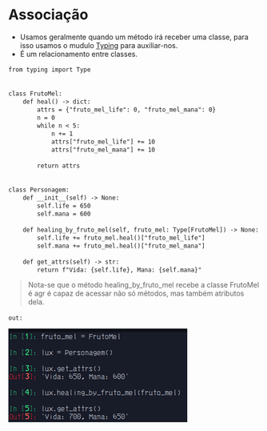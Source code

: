 # Associação

- Usamos geralmente quando um método irá receber uma classe, para isso usamos o mudulo [Typing](https://docs.python.org/3/library/typing) para auxiliar-nos. 
- É um relacionamento entre classes.

```python3
from typing import Type


class FrutoMel:
    def heal() -> dict:
        attrs = {"fruto_mel_life": 0, "fruto_mel_mana": 0}
        n = 0
        while n < 5:
            n += 1
            attrs["fruto_mel_life"] += 10
            attrs["fruto_mel_mana"] += 10

        return attrs


class Personagem:
    def __init__(self) -> None:
        self.life = 650
        self.mana = 600

    def healing_by_fruto_mel(self, fruto_mel: Type[FrutoMel]) -> None:
        self.life += fruto_mel.heal()["fruto_mel_life"]
        self.mana += fruto_mel.heal()["fruto_mel_mana"]

    def get_attrs(self) -> str:
        return f"Vida: {self.life}, Mana: {self.mana}"

```

> Nota-se que o método healing_by_fruto_mel recebe a classe FrutoMel é agr é capaz de acessar não só métodos, mas também atributos dela.

`out:`

![association_out](./pictures/association/association.png)
